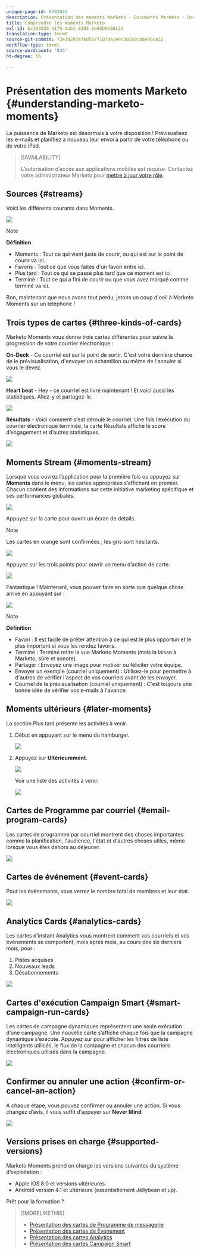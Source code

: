 ```yaml
---
unique-page-id: 8781845
description: Présentation des moments Marketo - Documents Marketo - Documentation du produit
title: Comprendre les moments Marketo
exl-id: bc103d25-a175-4ab1-8305-1e05b9b0dc2d
translation-type: tm+mt
source-git-commit: 72e1d29347bd5b77107da1e9c30169cb6490c432
workflow-type: tm+mt
source-wordcount: '544'
ht-degree: 5%

---
```


# Présentation des moments Marketo {#understanding-marketo-moments}

La puissance de Marketo est désormais à votre disposition ! Prévisualisez les e-mails et planifiez à nouveau leur envoi à partir de votre téléphone ou de votre iPad.

>[!AVAILABILITY]
>
>
>L’autorisation d’accès aux applications mobiles est requise. Contactez votre administrateur Marketo pour [mettre à jour votre rôle](/help/marketo/product-docs/administration/users-and-roles/managing-user-roles-and-permissions.md).

## Sources {#streams}

Voici les différents courants dans Moments.

![](assets/image2015-7-15-15-3a6-3a10.png)

>[!NOTE]
>
>**Définition**
>
>* Moments : Tout ce qui vient juste de courir, ou qui est sur le point de courir va ici.
>* Favoris : Tout ce que vous faites d&#39;un favori entre ici.
>* Plus tard : Tout ce qui se passe plus tard que ce moment est ici.
>* Terminé : Tout ce qui a fini de courir ou que vous avez marqué comme terminé va ici.


Bon, maintenant que nous avons tout perdu, jetons un coup d&#39;oeil à Marketo Moments sur un téléphone !

## Trois types de cartes {#three-kinds-of-cards}

Marketo Moments vous donne trois cartes différentes pour suivre la progression de votre courrier électronique :

**On-Deck**  - Ce courriel est sur le point de sortir. C&#39;est votre dernière chance de le prévisualisation, d&#39;envoyer un échantillon ou même de l&#39;annuler si vous le devez.

![](assets/image2015-7-17-11-3a25-3a48.png)

**Heart beat** - Hey - ce courriel est livré maintenant ! Et voici aussi les statistiques. Allez-y et partagez-le.

![](assets/image2015-7-17-11-3a27-3a22.png)

**Résultats**  - Voici comment s&#39;est déroulé le courriel. Une fois l’exécution du courrier électronique terminée, la carte Résultats affiche le score d’engagement et d’autres statistiques.

![](assets/image2015-7-17-11-3a43-3a28.png)

## Moments Stream {#moments-stream}

Lorsque vous ouvrez l’application pour la première fois ou appuyez sur **Moments** dans le menu, les cartes appropriées s’affichent en premier. Chacun contient des informations sur cette initiative marketing spécifique et ses performances globales.

![](assets/image2015-7-15-10-3a46-3a19.png)

Appuyez sur la carte pour ouvrir un écran de détails.

>[!NOTE]
>
>Les cartes en orange sont confirmées ; les gris sont hésitants.

![](assets/image2015-9-25-9-3a37-3a26.png)

Appuyez sur les trois points pour ouvrir un menu d’action de carte.

![](assets/image2015-7-15-10-3a47-3a34.png)

Fantastique ! Maintenant, vous pouvez faire en sorte que quelque chose arrive en appuyant sur :

![](assets/image2015-7-15-10-3a49-3a20.png)

>[!NOTE]
>
>**Définition**
>
>* Favori : Il est facile de prêter attention à ce qui est le plus opportun et le plus important si vous les rendez favoris.
>* Terminé : Terminé retire la vue Marketo Moments (mais la laisse à Marketo, sûre et sonore).
>* Partager : Envoyez une image pour motiver ou féliciter votre équipe.
>* Envoyer un exemple (courriel uniquement) : Utilisez-le pour permettre à d&#39;autres de vérifier l&#39;aspect de vos courriels avant de les envoyer.
>* Courriel de la prévisualisation (courriel uniquement) : C&#39;est toujours une bonne idée de vérifier vos e-mails à l&#39;avance.


## Moments ultérieurs {#later-moments}

La section Plus tard présente les activités à venir.

1. Début en appuyant sur le menu du hamburger.

   ![](assets/image2015-7-15-10-3a52-3a5.png)

1. Appuyez sur **Ultérieurement**.

   ![](assets/image2015-7-15-10-3a54-3a47.png)

   Voir une liste des activités à venir.

   ![](assets/image2015-6-29-15-3a24-3a3.png)

## Cartes de Programme par courriel {#email-program-cards}

Les cartes de programme par courriel montrent des choses importantes comme la planification, l&#39;audience, l&#39;état et d&#39;autres choses utiles, même lorsque vous êtes dehors au déjeuner.

![](assets/image2015-6-29-15-3a31-3a57.png)

## Cartes de événement {#event-cards}

Pour les événements, vous verrez le nombre total de membres et leur état.

![](assets/image2015-6-29-15-3a39-3a12.png)

## Analytics Cards {#analytics-cards}

Les cartes d’instant Analytics vous montrent comment vos courriels et vos événements se comportent, mois après mois, au cours des six derniers mois, pour :

1. Pistes acquises
1. Nouveaux leads
1. Désabonnements

![](assets/image2015-7-6-13-3a26-3a33.png)

## Cartes d&#39;exécution Campaign Smart {#smart-campaign-run-cards}

Les cartes de campagne dynamiques représentent une seule exécution d’une campagne. Une nouvelle carte s’affiche chaque fois que la campagne dynamique s’exécute. Appuyez sur pour afficher les filtres de liste intelligents utilisés, le flux de la campagne et chacun des courriers électroniques utilisés dans la campagne.

![](assets/image2015-9-23-11-3a0-3a54.png)

## Confirmer ou annuler une action {#confirm-or-cancel-an-action}

A chaque étape, vous pouvez confirmer ou annuler une action. Si vous changez d’avis, il vous suffit d’appuyer sur **Never Mind**.

![](assets/image2015-7-14-17-3a11-3a29.png)

## Versions prises en charge {#supported-versions}

Marketo Moments prend en charge les versions suivantes du système d’exploitation :

* Apple iOS 8.0 et versions ultérieures.
* Android version 4.1 et ultérieure (essentiellement Jellybean et up).

Prêt pour la formation ?

>[!MORELIKETHIS]
>
>* [Présentation des cartes de Programme de messagerie](/help/marketo/product-docs/core-marketo-concepts/mobile-apps/marketo-moments/understanding-moments/understanding-email-program-cards.md)
>* [Présentation des cartes de Événement](/help/marketo/product-docs/core-marketo-concepts/mobile-apps/marketo-moments/understanding-moments/understanding-event-cards.md)
>* [Présentation des cartes Analytics](/help/marketo/product-docs/core-marketo-concepts/mobile-apps/marketo-moments/understanding-moments/understanding-analytics-cards.md)
>* [Présentation des cartes Campaign Smart](/help/marketo/product-docs/core-marketo-concepts/mobile-apps/marketo-moments/understanding-moments/understanding-smart-campaign-cards.md)

